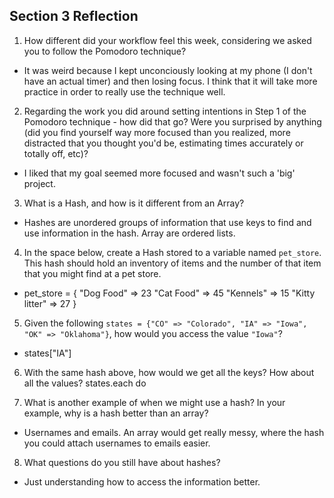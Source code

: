 ## Section 3 Reflection

1. How different did your workflow feel this week, considering we asked you to follow the Pomodoro technique?
* It was weird because I kept unconciously looking at my phone (I don't have an actual timer) and then losing focus. I think that it will take more practice in order to really use the technique well.

2. Regarding the work you did around setting intentions in Step 1 of the Pomodoro technique - how did that go? Were you surprised by anything (did you find yourself way more focused than you realized, more distracted that you thought you'd be, estimating times accurately or totally off, etc)?
* I liked that my goal seemed more focused and wasn't such a 'big' project.

3. What is a Hash, and how is it different from an Array?
* Hashes are unordered groups of information that use keys to find and use information in the hash. Array are ordered lists.

4. In the space below, create a Hash stored to a variable named `pet_store`.  This hash should hold an inventory of items and the number of that item that you might find at a pet store.
* pet_store = {
  "Dog Food" => 23
  "Cat Food" => 45
  "Kennels" => 15
  "Kitty litter" => 27
}

5. Given the following `states = {"CO" => "Colorado", "IA" => "Iowa", "OK" => "Oklahoma"}`, how would you access the value `"Iowa"`?
* states["IA"]

6. With the same hash above, how would we get all the keys?  How about all the values?
states.each do

7. What is another example of when we might use a hash?  In your example, why is a hash better than an array?
* Usernames and emails. An array would get really messy, where the hash you could attach usernames to emails easier.

8. What questions do you still have about hashes?
* Just understanding how to access the information better.
